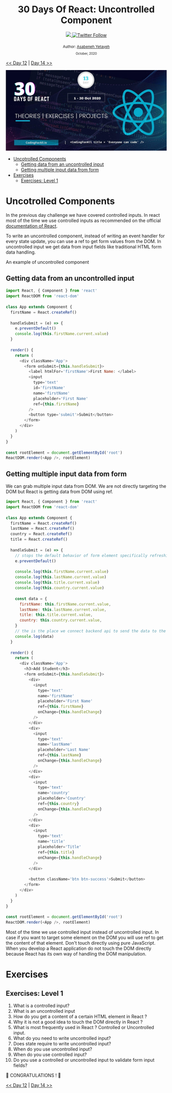 <div align="center">
  <h1> 30 Days Of React: Uncontrolled Component</h1>
  <a class="header-badge" target="_blank" href="https://www.linkedin.com/in/asabeneh/">
  <img src="https://img.shields.io/badge/style--5eba00.svg?label=LinkedIn&logo=linkedin&style=social">
  </a>
  <a class="header-badge" target="_blank" href="https://twitter.com/Asabeneh">
  <img alt="Twitter Follow" src="https://img.shields.io/twitter/follow/asabeneh?style=social">
  </a>

<sub>Author:
<a href="https://www.linkedin.com/in/asabeneh/" target="_blank">Asabeneh Yetayeh</a><br>
<small> October, 2020</small>
</sub>

</div>

[<< Day 12](../12_Day_Forms/12_forms.md) | [Day 14 >>](../14_Day_Component_Life_Cycles/14_component_life_cycles.md)

![30 Days of React banner](../images/30_days_of_react_banner_day_13.jpg)

- [Uncotrolled Components](#uncotrolled-components)
  - [Getting data from an uncontrolled input](#getting-data-from-an-uncontrolled-input)
  - [Getting multiple input data from form](#getting-multiple-input-data-from-form)
- [Exercises](#exercises)
  - [Exercises: Level 1](#exercises-level-1)

# Uncotrolled Components

In the previous day challenge we have covered controlled inputs. In react most of the time we use controlled inputs as recommended on the official [documentation of React](https://reactjs.org/docs/uncontrolled-components.html).

To write an uncontrolled component, instead of writing an event handler for every state update, you can use a ref to get form values from the DOM. In uncontrolled input we get data from input fields like traditional HTML form data handling.

An example of uncontrolled component

## Getting data from an uncontrolled input

```js
import React, { Component } from 'react'
import ReactDOM from 'react-dom'

class App extends Component {
  firstName = React.createRef()

  handleSubmit = (e) => {
    e.preventDefault()
    console.log(this.firstName.current.value)
  }

  render() {
    return (
      <div className='App'>
        <form onSubmit={this.handleSubmit}>
          <label htmlFor='firstName'>First Name: </label>
          <input
            type='text'
            id='firstName'
            name='firstName'
            placeholder='First Name'
            ref={this.firstName}
          />
          <button type='submit'>Submit</button>
        </form>
      </div>
    )
  }
}

const rootElement = document.getElementById('root')
ReactDOM.render(<App />, rootElement)
```

## Getting multiple input data from form

We can grab multiple input data from DOM. We are not directly targeting the DOM but React is getting data from DOM using ref.

```js
import React, { Component } from 'react'
import ReactDOM from 'react-dom'

class App extends Component {
  firstName = React.createRef()
  lastName = React.createRef()
  country = React.createRef()
  title = React.createRef()

  handleSubmit = (e) => {
    // stops the default behavior of form element specifically refreshing of page
    e.preventDefault()

    console.log(this.firstName.current.value)
    console.log(this.lastName.current.value)
    console.log(this.title.current.value)
    console.log(this.country.current.value)

    const data = {
      firstName: this.firstName.current.value,
      lastName: this.lastName.current.value,
      title: this.title.current.value,
      country: this.country.current.value,
    }
    // the is the place we connect backend api to send the data to the database
    console.log(data)
  }

  render() {
    return (
      <div className='App'>
        <h3>Add Student</h3>
        <form onSubmit={this.handleSubmit}>
          <div>
            <input
              type='text'
              name='firstName'
              placeholder='First Name'
              ref={this.firstName}
              onChange={this.handleChange}
            />
          </div>
          <div>
            <input
              type='text'
              name='lastName'
              placeholder='Last Name'
              ref={this.lastName}
              onChange={this.handleChange}
            />
          </div>
          <div>
            <input
              type='text'
              name='country'
              placeholder='Country'
              ref={this.country}
              onChange={this.handleChange}
            />
          </div>
          <div>
            <input
              type='text'
              name='title'
              placeholder='Title'
              ref={this.title}
              onChange={this.handleChange}
            />
          </div>

          <button className='btn btn-success'>Submit</button>
        </form>
      </div>
    )
  }
}

const rootElement = document.getElementById('root')
ReactDOM.render(<App />, rootElement)
```

Most of the time we use controlled input instead of uncontrolled input. In case if you want to target some element on the DOM you will use ref to get the content of that element. Don't touch directly using pure JavaScript. When you develop a React application do not touch the DOM directly because React has its own way of handling the DOM manipulation.

# Exercises

## Exercises: Level 1

1. What is a controlled input?
2. What is an uncontrolled input
3. How do you get a content of a certain HTML element in React ?
4. Why it is not a good idea to touch the DOM directly in React ?
5. What is most frequently used in React ? Controlled or Uncontrolled input.
6. What do you need to write uncontrolled input?
7. Does state require to write uncontrolled input?
8. When do you use uncontrolled input?
9. When do you use controlled input?
10. Do you use a controlled or uncontrolled input to validate form input fields?

🎉 CONGRATULATIONS ! 🎉

[<< Day 12](../12_Day_Forms/12_forms.md) | [Day 14 >>]()
